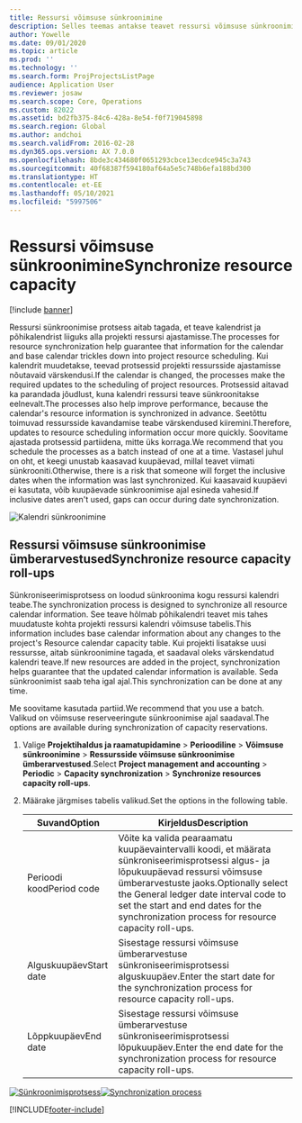 ```yaml
---
title: Ressursi võimsuse sünkroonimine
description: Selles teemas antakse teavet ressursi võimsuse sünkroonimise kohta kalendrites ja projektides.
author: Yowelle
ms.date: 09/01/2020
ms.topic: article
ms.prod: ''
ms.technology: ''
ms.search.form: ProjProjectsListPage
audience: Application User
ms.reviewer: josaw
ms.search.scope: Core, Operations
ms.custom: 82022
ms.assetid: bd2fb375-84c6-428a-8e54-f0f719045898
ms.search.region: Global
ms.author: andchoi
ms.search.validFrom: 2016-02-28
ms.dyn365.ops.version: AX 7.0.0
ms.openlocfilehash: 8bde3c434680f0651293cbce13ecdce945c3a743
ms.sourcegitcommit: 40f68387f594180af64a5e5c748b6efa188bd300
ms.translationtype: HT
ms.contentlocale: et-EE
ms.lasthandoff: 05/10/2021
ms.locfileid: "5997506"
---
```

# <a name="synchronize-resource-capacity"></a><span data-ttu-id="d4314-103">Ressursi võimsuse sünkroonimine</span><span class="sxs-lookup"><span data-stu-id="d4314-103">Synchronize resource capacity</span></span>

[!include [banner](../includes/banner.md)]

<span data-ttu-id="d4314-104">Ressursi sünkroonimise protsess aitab tagada, et teave kalendrist ja põhikalendrist liiguks alla projekti ressursi ajastamisse.</span><span class="sxs-lookup"><span data-stu-id="d4314-104">The processes for resource synchronization help guarantee that information for the calendar and base calendar trickles down into project resource scheduling.</span></span> <span data-ttu-id="d4314-105">Kui kalendrit muudetakse, teevad protsessid projekti ressursside ajastamisse nõutavaid värskendusi.</span><span class="sxs-lookup"><span data-stu-id="d4314-105">If the calendar is changed, the processes make the required updates to the scheduling of project resources.</span></span> <span data-ttu-id="d4314-106">Protsessid aitavad ka parandada jõudlust, kuna kalendri ressursi teave sünkroonitakse eelnevalt.</span><span class="sxs-lookup"><span data-stu-id="d4314-106">The processes also help improve performance, because the calendar's resource information is synchronized in advance.</span></span> <span data-ttu-id="d4314-107">Seetõttu toimuvad ressursside kavandamise teabe värskendused kiiremini.</span><span class="sxs-lookup"><span data-stu-id="d4314-107">Therefore, updates to resource scheduling information occur more quickly.</span></span> <span data-ttu-id="d4314-108">Soovitame ajastada protsessid partiidena, mitte üks korraga.</span><span class="sxs-lookup"><span data-stu-id="d4314-108">We recommend that you schedule the processes as a batch instead of one at a time.</span></span> <span data-ttu-id="d4314-109">Vastasel juhul on oht, et keegi unustab kaasavad kuupäevad, millal teavet viimati sünkrooniti.</span><span class="sxs-lookup"><span data-stu-id="d4314-109">Otherwise, there is a risk that someone will forget the inclusive dates when the information was last synchronized.</span></span> <span data-ttu-id="d4314-110">Kui kaasavaid kuupäevi ei kasutata, võib kuupäevade sünkroonimise ajal esineda vahesid.</span><span class="sxs-lookup"><span data-stu-id="d4314-110">If inclusive dates aren't used, gaps can occur during date synchronization.</span></span>

![Kalendri sünkroonimine](./media/projectresourcing04-1024x471.jpg)

## <a name="synchronize-resource-capacity-roll-ups"></a><span data-ttu-id="d4314-112">Ressursi võimsuse sünkroonimise ümberarvestused</span><span class="sxs-lookup"><span data-stu-id="d4314-112">Synchronize resource capacity roll-ups</span></span>

<span data-ttu-id="d4314-113">Sünkroniseerimisprotsess on loodud sünkroonima kogu ressursi kalendri teabe.</span><span class="sxs-lookup"><span data-stu-id="d4314-113">The synchronization process is designed to synchronize all resource calendar information.</span></span> <span data-ttu-id="d4314-114">See teave hõlmab põhikalendri teavet mis tahes muudatuste kohta projekti ressursi kalendri võimsuse tabelis.</span><span class="sxs-lookup"><span data-stu-id="d4314-114">This information includes base calendar information about any changes to the project's Resource calendar capacity table.</span></span> <span data-ttu-id="d4314-115">Kui projekti lisatakse uusi ressursse, aitab sünkroonimine tagada, et saadaval oleks värskendatud kalendri teave.</span><span class="sxs-lookup"><span data-stu-id="d4314-115">If new resources are added in the project, synchronization helps guarantee that the updated calendar information is available.</span></span> <span data-ttu-id="d4314-116">Seda sünkroonimist saab teha igal ajal.</span><span class="sxs-lookup"><span data-stu-id="d4314-116">This synchronization can be done at any time.</span></span>

<span data-ttu-id="d4314-117">Me soovitame kasutada partiid.</span><span class="sxs-lookup"><span data-stu-id="d4314-117">We recommend that you use a batch.</span></span> <span data-ttu-id="d4314-118">Valikud on võimsuse reserveeringute sünkroonimise ajal saadaval.</span><span class="sxs-lookup"><span data-stu-id="d4314-118">The options are available during synchronization of capacity reservations.</span></span>

1. <span data-ttu-id="d4314-119">Valige **Projektihaldus ja raamatupidamine** &gt; **Perioodiline** &gt; **Võimsuse sünkroonimine** &gt; **Ressursside võimsuse sünkroonimise ümberarvestused**.</span><span class="sxs-lookup"><span data-stu-id="d4314-119">Select **Project management and accounting** &gt; **Periodic** &gt; **Capacity synchronization** &gt; **Synchronize resources capacity roll-ups**.</span></span>
2. <span data-ttu-id="d4314-120">Määrake järgmises tabelis valikud.</span><span class="sxs-lookup"><span data-stu-id="d4314-120">Set the options in the following table.</span></span>

    | <span data-ttu-id="d4314-121">Suvand</span><span class="sxs-lookup"><span data-stu-id="d4314-121">Option</span></span>      | <span data-ttu-id="d4314-122">Kirjeldus</span><span class="sxs-lookup"><span data-stu-id="d4314-122">Description</span></span> |
    |-------------|-------------|
    | <span data-ttu-id="d4314-123">Perioodi kood</span><span class="sxs-lookup"><span data-stu-id="d4314-123">Period code</span></span> | <span data-ttu-id="d4314-124">Võite ka valida pearaamatu kuupäevaintervalli koodi, et määrata sünkroniseerimisprotsessi algus- ja lõpukuupäevad ressursi võimsuse ümberarvestuste jaoks.</span><span class="sxs-lookup"><span data-stu-id="d4314-124">Optionally select the General ledger date interval code to set the start and end dates for the synchronization process for resource capacity roll-ups.</span></span> |
    | <span data-ttu-id="d4314-125">Alguskuupäev</span><span class="sxs-lookup"><span data-stu-id="d4314-125">Start date</span></span>  | <span data-ttu-id="d4314-126">Sisestage ressursi võimsuse ümberarvestuse sünkroniseerimisprotsessi alguskuupäev.</span><span class="sxs-lookup"><span data-stu-id="d4314-126">Enter the start date for the synchronization process for resource capacity roll-ups.</span></span> |
    | <span data-ttu-id="d4314-127">Lõppkuupäev</span><span class="sxs-lookup"><span data-stu-id="d4314-127">End date</span></span>    | <span data-ttu-id="d4314-128">Sisestage ressursi võimsuse ümberarvestuse sünkroniseerimisprotsessi lõpukuupäev.</span><span class="sxs-lookup"><span data-stu-id="d4314-128">Enter the end date for the synchronization process for resource capacity roll-ups.</span></span> |

<span data-ttu-id="d4314-129">[![Sünkroonimisprotsess](./media/projectresourcing09.jpg)](./media/projectresourcing09.jpg)</span><span class="sxs-lookup"><span data-stu-id="d4314-129">[![Synchronization process](./media/projectresourcing09.jpg)](./media/projectresourcing09.jpg)</span></span>


[!INCLUDE[footer-include](../includes/footer-banner.md)]
